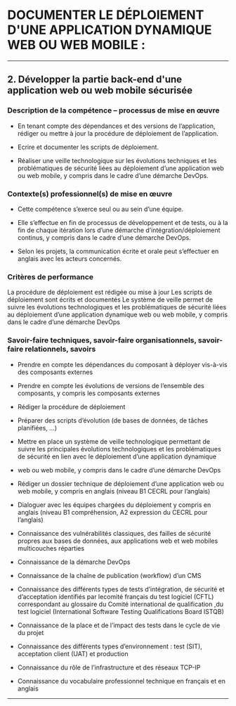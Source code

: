 # **DOCUMENTER LE DÉPLOIEMENT D'UNE APPLICATION DYNAMIQUE WEB OU WEB MOBILE :**
---

## **2. Développer la partie back-end d'une application web ou web mobile sécurisée**


### **Description de la compétence – processus de mise en œuvre**


* En tenant compte des dépendances et des versions de l’application, rédiger ou mettre à jour la procédure de déploiement de l’application.

* Ecrire et documenter les scripts de déploiement.

* Réaliser une veille technologique sur les évolutions techniques et les problématiques de sécurité liées au déploiement d’une application web ou web mobile, y compris dans le cadre d’une démarche DevOps.


### **Contexte(s) professionnel(s) de mise en œuvre**


* Cette compétence s’exerce seul ou au sein d’une équipe.

* Elle s’effectue en fin de processus de développement et de tests, ou à la fin de chaque itération lors d’une démarche d’intégration/déploiement continus, y compris dans le cadre d’une démarche DevOps.

* Selon les projets, la communication écrite et orale peut s’effectuer en anglais avec les acteurs concernés.


### **Critères de performance**


La procédure de déploiement est rédigée ou mise à jour
Les scripts de déploiement sont écrits et documentés
Le système de veille permet de suivre les évolutions technologiques et les problématiques de sécurité
liées au déploiement d’une application dynamique web ou web mobile, y compris dans le cadre d’une
démarche DevOps


### **Savoir-faire techniques, savoir-faire organisationnels, savoir-faire relationnels, savoirs**


* Prendre en compte les dépendances du composant à déployer vis-à-vis des composants externes

* Prendre en compte les évolutions de versions de l’ensemble des composants, y compris les composants externes

* Rédiger la procédure de déploiement

* Préparer des scripts d’évolution (de bases de données, de tâches planifiées, …)

* Mettre en place un système de veille technologique permettant de suivre les principales évolutions technologiques et les problématiques de sécurité en lien avec le déploiement d’une application dynamique

* web ou web mobile, y compris dans le cadre d’une démarche DevOps

* Rédiger un dossier technique de déploiement d’une application web ou web mobile, y compris en anglais (niveau B1 CECRL pour l’anglais)

* Dialoguer avec les équipes chargées du déploiement y compris en anglais (niveau B1 compréhension, A2 expression du CECRL pour l’anglais)

* Connaissance des vulnérabilités classiques, des failles de sécurité propres aux bases de données, aux applications web et web mobiles multicouches réparties

* Connaissance de la démarche DevOps

* Connaissance de la chaîne de publication (workflow) d’un CMS

* Connaissance des différents types de tests d’intégration, de sécurité et d’acceptation identifiés par lecomité français du test logiciel (CFTL) correspondant au glossaire du Comité international de qualification ,du test logiciel (International Software Testing Qualifications Board ISTQB)

* Connaissance de la place et de l’impact des tests dans le cycle de vie du projet

* Connaissance des différents types d’environnement : test (SIT), acceptation client (UAT) et production

* Connaissance du rôle de l’infrastructure et des réseaux TCP-IP

* Connaissance du vocabulaire professionnel technique en français et en anglais
---